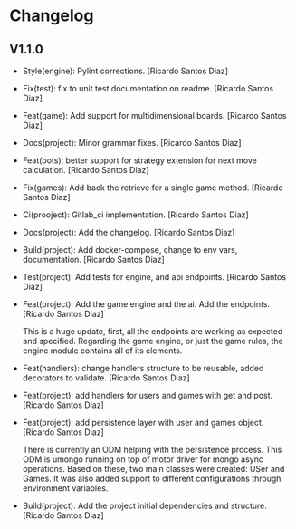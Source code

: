 # Changelog

## V1.1.0

- Style(engine): Pylint corrections. [Ricardo Santos Diaz]
- Fix(test): fix to unit test documentation on readme. [Ricardo Santos
  Diaz]
- Feat(game): Add support for multidimensional boards. [Ricardo Santos
  Diaz]
- Docs(project): Minor grammar fixes. [Ricardo Santos Diaz]
- Feat(bots): better support for strategy extension for next move
  calculation. [Ricardo Santos Diaz]
- Fix(games): Add back the retrieve for a single game method. [Ricardo
  Santos Diaz]
- Ci(prooject): Gitlab_ci implementation. [Ricardo Santos Diaz]
- Docs(project): Add the changelog. [Ricardo Santos Diaz]
- Build(project): Add docker-compose, change to env vars, documentation.
  [Ricardo Santos Diaz]
- Test(project): Add tests for engine, and api endpoints. [Ricardo
  Santos Diaz]
- Feat(project): Add the game engine and the ai. Add the endpoints.
  [Ricardo Santos Diaz]

  This is a huge update, first, all the endpoints are working as expected and specified. Regarding the game engine, or just the game rules, the engine module contains all of its elements.
- Feat(handlers): change handlers structure to be reusable, added
  decorators to validate. [Ricardo Santos Diaz]
- Feat(project): add handlers for users and games with get and post.
  [Ricardo Santos Diaz]
- Feat(project): add persistence layer with user and games object.
  [Ricardo Santos Diaz]

  There is currently an ODM helping with the persistence process. This ODM is umongo running on top of motor driver for mongo async operations. Based on these, two main classes were created: USer and Games. It was also added support to different configurations through environment variables.
- Build(project): Add the project initial dependencies and structure.
  [Ricardo Santos Diaz]
